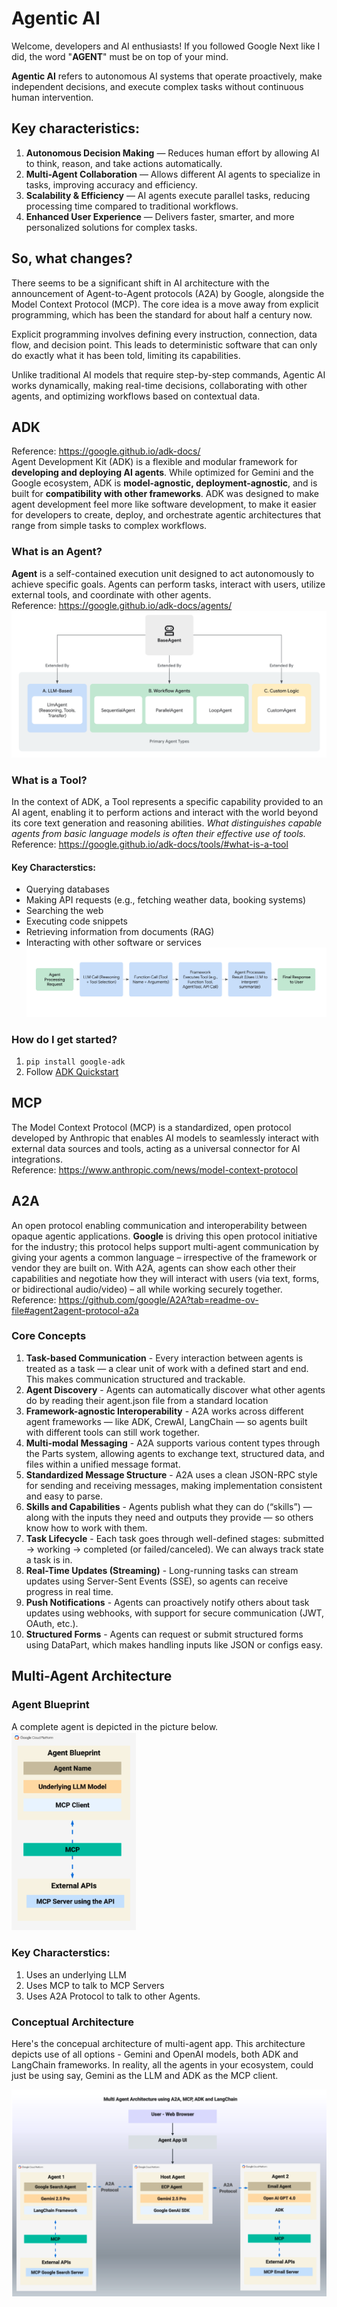 # Agentic AI
Welcome, developers and AI enthusiasts! If you followed Google Next like I did, the word "**AGENT**" must be on top of your mind. 

**Agentic AI** refers to autonomous AI systems that operate proactively, make independent decisions, and execute complex tasks without continuous human intervention.

## Key characteristics:
1. **Autonomous Decision Making** — Reduces human effort by allowing AI to think, reason, and take actions automatically.
2. **Multi-Agent Collaboration** — Allows different AI agents to specialize in tasks, improving accuracy and efficiency.
3. **Scalability & Efficiency** — AI agents execute parallel tasks, reducing processing time compared to traditional workflows.
4. **Enhanced User Experience** — Delivers faster, smarter, and more personalized solutions for complex tasks.

## So, what changes?
There seems to be a significant shift in AI architecture with the announcement of Agent-to-Agent protocols (A2A) by Google, alongside the Model Context Protocol (MCP). The core idea is a move away from explicit programming, which has been the standard for about half a century now.

Explicit programming involves defining every instruction, connection, data flow, and decision point. This leads to deterministic software that can only do exactly what it has been told, limiting its capabilities.

Unlike traditional AI models that require step-by-step commands, Agentic AI works dynamically, making real-time decisions, collaborating with other agents, and optimizing workflows based on contextual data.

## ADK
Reference: https://google.github.io/adk-docs/  
Agent Development Kit (ADK) is a flexible and modular framework for **developing and deploying AI agents**. While optimized for Gemini and the Google ecosystem, ADK is **model-agnostic, deployment-agnostic**, and is built for **compatibility with other frameworks**. ADK was designed to make agent development feel more like software development, to make it easier for developers to create, deploy, and orchestrate agentic architectures that range from simple tasks to complex workflows.

### What is an Agent?
**Agent** is a self-contained execution unit designed to act autonomously to achieve specific goals. Agents can perform tasks, interact with users, utilize external tools, and coordinate with other agents.  
Reference: https://google.github.io/adk-docs/agents/  
![Primary Agent Types](images/adk-primary-agent-types.png)  

### What is a Tool?
In the context of ADK, a Tool represents a specific capability provided to an AI agent, enabling it to perform actions and interact with the world beyond its core text generation and reasoning abilities. _What distinguishes capable agents from basic language models is often their effective use of tools._
Reference: https://google.github.io/adk-docs/tools/#what-is-a-tool  
#### Key Characterstics:
- Querying databases
- Making API requests (e.g., fetching weather data, booking systems)
- Searching the web
- Executing code snippets
- Retrieving information from documents (RAG)
- Interacting with other software or services
![Tool](images/adk-tool.png)

### How do I get started?
1. ```pip install google-adk```  
2. Follow [ADK Quickstart](https://google.github.io/adk-docs/get-started/quickstart/)  

## MCP
The Model Context Protocol (MCP) is a standardized, open protocol developed by Anthropic that enables AI models to seamlessly interact with external data sources and tools, acting as a universal connector for AI integrations.  
Reference: https://www.anthropic.com/news/model-context-protocol  

## A2A
An open protocol enabling communication and interoperability between opaque agentic applications. **Google** is driving this open protocol initiative for the industry; this protocol helps support multi-agent communication by giving your agents a common language – irrespective of the framework or vendor they are built on. With A2A, agents can show each other their capabilities and negotiate how they will interact with users (via text, forms, or bidirectional audio/video) – all while working securely together.  
Reference: https://github.com/google/A2A?tab=readme-ov-file#agent2agent-protocol-a2a   

### Core Concepts
1. **Task-based Communication** - Every interaction between agents is treated as a task — a clear unit of work with a defined start and end. This makes communication structured and trackable. 
2. **Agent Discovery** - Agents can automatically discover what other agents do by reading their agent.json file from a standard location
3. **Framework-agnostic Interoperability** - A2A works across different agent frameworks — like ADK, CrewAI, LangChain — so agents built with different tools can still work together.
4. **Multi-modal Messaging** - A2A supports various content types through the Parts system, allowing agents to exchange text, structured data, and files within a unified message format.  
5. **Standardized Message Structure** - A2A uses a clean JSON-RPC style for sending and receiving messages, making implementation consistent and easy to parse.  
6. **Skills and Capabilities** - Agents publish what they can do (“skills”) — along with the inputs they need and outputs they provide — so others know how to work with them. 
7. **Task Lifecycle** - Each task goes through well-defined stages: submitted → working → completed (or failed/canceled). We can always track state a task is in.  
8. **Real-Time Updates (Streaming)** - Long-running tasks can stream updates using Server-Sent Events (SSE), so agents can receive progress in real time.
9. **Push Notifications** - Agents can proactively notify others about task updates using webhooks, with support for secure communication (JWT, OAuth, etc.).
10. **Structured Forms** - Agents can request or submit structured forms using DataPart, which makes handling inputs like JSON or configs easy.

## Multi-Agent Architecture

### Agent Blueprint
A complete agent is depicted in the picture below.  
<img src="images/agent-blueprint.png" width="200"/>
### Key Characterstics:
1. Uses an underlying LLM
2. Uses MCP to talk to MCP Servers
3. Uses A2A Protocol to talk to other Agents.

### Conceptual Architecture
Here's the concepual architecture of multi-agent app. This architecture depicts use of all options - Gemini and OpenAI models, both ADK and LangChain frameworks. In reality, all the agents in your ecosystem, could just be using say, Gemini as the LLM and ADK as the MCP client.

<img src="images/multi-agent-architecture.png" width="700"/>